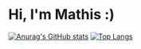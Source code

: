 # Hi, I'm Mathis :)

[![Anurag's GitHub stats](https://github-readme-stats.vercel.app/api?username=Madl211)](https://github.com/anuraghazra/github-readme-stats)
[![Top Langs](https://github-readme-stats.vercel.app/api/top-langs/?username=Madl211)](https://github.com/anuraghazra/github-readme-stats)
